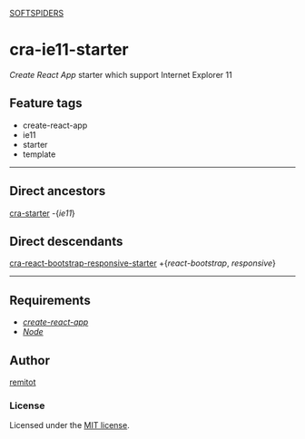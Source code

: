 [SOFTSPIDERS](https://github.com/softspiders/softspiders)

# cra-ie11-starter

*Create React App* starter which support Internet Explorer 11

## Feature tags

- create-react-app
- ie11
- starter
- template

---

## Direct ancestors

[cra-starter](https://github.com/softspiders/cra-starter) -{*ie11*}


## Direct descendants

[cra-react-bootstrap-responsive-starter](https://github.com/softspiders/cra-react-bootstrap-responsive-starter) +{*react-bootstrap*, *responsive*}

---

## Requirements

* [*create-react-app*](https://facebook.github.io/create-react-app/)
* [*Node*](https://nodejs.org/en/download/package-manager/)


## Author

[remitot](https://github.com/remitot)

### License

Licensed under the [MIT license](./LICENSE).
